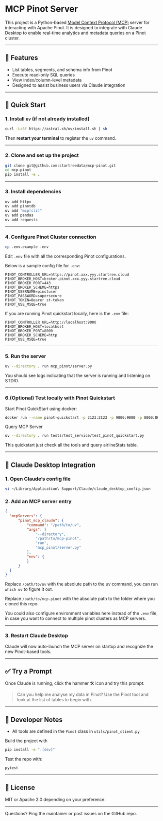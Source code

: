# MCP Pinot Server

This project is a Python-based [Model Context Protocol (MCP)](https://github.com/anthropic-ai/mcp) server for interacting with Apache Pinot. It is designed to integrate with Claude Desktop to enable real-time analytics and metadata queries on a Pinot cluster.

---

## 🧩 Features
- List tables, segments, and schema info from Pinot
- Execute read-only SQL queries
- View index/column-level metadata
- Designed to assist business users via Claude integration

---

## 🚀 Quick Start

### 1. Install `uv` (if not already installed)

```bash
curl -LsSf https://astral.sh/uv/install.sh | sh
```
Then **restart your terminal** to register the `uv` command.

---

### 2. Clone and set up the project

```bash
git clone git@github.com:startreedata/mcp-pinot.git
cd mcp-pinot
pip install -e .
```

---

### 3. Install dependencies

```bash
uv add httpx
uv add pinotdb
uv add "mcp[cli]"
uv add pandas
uv add requests
```

---

### 4. Configure Pinot Cluster connection

```bash
cp .env.example .env
```
Edit `.env` file with all the corresponding Pinot configurations.

Below is a sample config file for `.env`:

```
PINOT_CONTROLLER_URL=https://pinot.xxx.yyy.startree.cloud
PINOT_BROKER_HOST=broker.pinot.xxx.yyy.startree.cloud
PINOT_BROKER_PORT=443
PINOT_BROKER_SCHEME=https
PINOT_USERNAME=pinotuser
PINOT_PASSWORD=supersecure
PINOT_TOKEN=Bearer st-token
PINOT_USE_MSQE=true
```

If you are running Pinot quickstart locally, here is the `.env` file:

```
PINOT_CONTROLLER_URL=http://localhost:9000
PINOT_BROKER_HOST=localhost
PINOT_BROKER_PORT=8000
PINOT_BROKER_SCHEME=http
PINOT_USE_MSQE=true
```

---

### 5. Run the server

```bash
uv --directory . run mcp_pinot/server.py
```

You should see logs indicating that the server is running and listening on STDIO.

---

### 6.(Optional) Test locally with Pinot Quickstart

Start Pinot QuickStart using docker:

```bash
docker run --name pinot-quickstart -p 2123:2123 -p 9000:9000 -p 8000:8000 -d apachepinot/pinot:latest QuickStart -type batch
```

Query MCP Server

```bash
uv --directory . run tests/test_service/test_pinot_quickstart.py
```

This quickstart just check all the tools and query airlineStats table.

---

## 🧠 Claude Desktop Integration

### 1. Open Claude’s config file
```bash
vi ~/Library/Application\ Support/Claude/claude_desktop_config.json
```

### 2. Add an MCP server entry
```json
{
  "mcpServers": {
      "pinot_mcp_claude": {
          "command": "/path/to/uv",
          "args": [
              "--directory",
              "/path/to/mcp-pinot",
              "run",
              "mcp_pinot/server.py"
          ],
          "env": {
          }
      }
  }
}

```
Replace `/path/to/uv` with the absolute path to the uv command, you can run `which uv` to figure it out.

Replace `/path/to/mcp-pinot` with the absolute path to the folder where you cloned this repo.

You could also configure environment variables here instead of the `.env` file, in case you want to connect to multiple pinot clusters as MCP servers.

---

### 3. Restart Claude Desktop

Claude will now auto-launch the MCP server on startup and recognize the new Pinot-based tools.

---

## ✅ Try a Prompt
Once Claude is running, click the hammer 🛠️ icon and try this prompt:

> Can you help me analyse my data in Pinot? Use the Pinot tool and look at the list of tables to begin with.

---

## 🧪 Developer Notes
- All tools are defined in the `Pinot` class in `utils/pinot_client.py`

Build the project with

```bash
pip install -e ".[dev]"
```

Test the repo with:

```bash
pytest
```

---

## 📜 License
MIT or Apache 2.0 depending on your preference.

---

Questions? Ping the maintainer or post issues on the GitHub repo.

